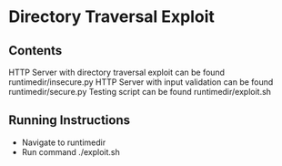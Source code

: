 # Directory Traversal Exploit

## Contents
HTTP Server with directory traversal exploit can be found runtimedir/insecure.py
HTTP Server with input validation can be found runtimedir/secure.py
Testing script can be found runtimedir/exploit.sh

## Running Instructions
- Navigate to runtimedir
- Run command ./exploit.sh
